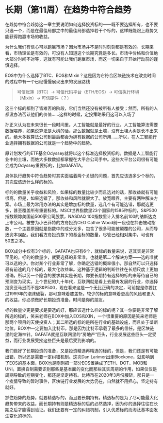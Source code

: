# 长期（第11周）在趋势中符合趋势



在趋势中符合趋势这一章主要说明如何选择投资标的——既不要选择所有，也不要只选一个，而是在最佳局部之中的最佳局部选择若干个标的，这样既能跟上趋势又能获得跑赢市场的收益。

为什么我们有信心可以跑赢市场？因为市场并不是时时刻刻都是有效的。长期来看，市场理论是有效的，可没有人知道这个长期究竟是多长。市场中价格和价值绝大部分时间不对等，这就有可能让我们跑赢市场，而这一切来自于开始行动前的谨慎选择。

EOS中为什么选择了BTC、EOS和Mixin？这是因为它符合区块链技术在改变时间的过程中有一个已经慢慢展现出来的发展路线

> 可信账簿（BTC）-> 可信代码平台（ETH/EOS）-> 可信执行环境（Mixin）-> 可信硬件（？）

这三个标的都到了皆难否的阶段，它们当然还没有被所有人接受；然而，所有的人都没办法否认他们的价值……这样的时候，定投策略采用这可以入场了

孙正义认为在未来很长一段时间里，人工智能就是最好的行业。人工智能算法需要数据喂养，如果说算法是大树的话，那么数据就是土壤，没有土壤大树是长不出来的。绝大多数算法公司到最后都会为拥有数据的公司所用……所以，在人工智能行业选择拥有数据的公司就是一个趋势中的趋势。

原计划发行的ETF基金Odyssey就将以这个标准选择投资标的。数据是人工智能行业中的土壤，而绝大多数数据都掌握在大平台公司手中。这些大平台公司很有可能会成为Odyssey重要标的，比如GAFATA。

具体执行趋势中符合趋势时其实面临着两个关键的问题，首先应该选多少个标的，其次应该选什么样的标的。

标的的数量关乎收益和风险，如果标的数量比较少而且选对的话，那收益就有可能很高，但是，如果选错了，那收益和风险就很大了。放宽眼界，主要有两种解决方案。市场上最为常用办法的其实是增加标的数量，选几个有可能选错，那就选更多，甚至覆盖所有重要标的。MSCI世界指数里23个国家的1585种标的，S&P500指数跟踪美国前500家公司股票，NASDAQ 100指数里计入排名前100的纳斯达克上市公司。被誉为小巴菲特的方舟投资CEO Cathie Wood前一段也在抨击被动指数，一个主要原因就是指数中的成分太多，包含了很多可能被颠覆的公司，从而导致资本误配。我们看方舟投资旗下的基金标的数量，尽管已经相对集中，可也有50支之多。

BOX成分中仅有3个标的，GAFATA也只有6个，就标的数量来说，这其实是非常罕见的。标的的数量少，就要选择的非常准，也就是第二个解决方案——选的准就可以选的少。你对某个行业非常了解，你确定选错的概率很小，那自然可以只选择最有前途的几个标的，最大化收益率。这种基于逻辑的判断往往在长期尺度上更加准确，所以另一个隐含的要求其实是长期，你要长期持有选择的标的来等待自已的预测变为现实。上个世纪的九十年代，互联网就是看上去最有发展的行业，你选择投资亚马逊而不是S&P500，现在看来这是一个无比正确的决定，可前提是你要扛过1999年的泡沫破裂，那可意味着膝盖斩。较少的标的意味着更高的风险和更大的收益，你必须做好长期投资准备，时间是你的朋友。

标的数量少更是要求是要选的好，那应该选什么样的标的呢？其一你要是非常了解所选的标的，笑来老师在BOX中加入EOS和XIN，一个很重要的原因是笑来老师是那两个项目的天使投资人；其二所选的标的是所在行业的基础设施，而且处于垄断地位。BOX中一定要加入比特币，那是因为比特币承载了最多的信任，是区块链里的定海神针。GAFATA就是互联网里的“房地产“巨头，行业发展这些巨头一定受益，而行业发展受挫这些巨头是最后受到影响的。

我们做好了长期投资的准备，又是投资精选再精选的标的，但是，我们还是有可能出错，所以还是需要一定纠错机制。这次Dan Larimer出走Blockone，就影响到了EOS的基本面，BOX也是刚刚把一部分EOS置换成了ETH、DOT、MOB和UNI。置换自制需要识别那些是基本面的变化而那些其实周期的作用，如果仅仅是周期导致的短期变化，那还是坚定持有。比特币在2020年3月份腰斩，那只是一个疫情导致的暂时事件，区块链行业发展的大势仍在，自然就不用担心，坚定持有就好。

抓住趋势的趋势，就要精选标的，而且要长期持有。精选标的是为了尽可能最大化趋势带来的收益，而长期持有则是精选标的后的必然选择，因为你的选择往往在长期之后才能得到验证。我们还要有一定的纠错机制，引入优质标的而淘汰基本面发生变化的标的。